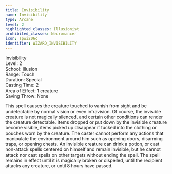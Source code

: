 ```yaml
---
title: Invisibility
name: Invisibility
type: Arcane
level: 2
highlighted_classes: Illusionist
prohibited_classes: Necromancer
icon: spwi206c
identifier: WIZARD_INVISIBILITY
---
```

Invisibility  
Level: 2  
School: Illusion  
Range: Touch  
Duration: Special  
Casting Time: 2  
Area of Effect: 1 creature  
Saving Throw: None  
  
This spell causes the creature touched to vanish from sight and be undetectable by normal vision or even infravision. Of course, the invisible creature is not magically silenced, and certain other conditions can render the creature detectable. Items dropped or put down by the invisible creature become visible, items picked up disappear if tucked into the clothing or pouches worn by the creature. The caster cannot perform any actions that manipulate the environment around him such as opening doors, disarming traps, or opening chests. An invisible creature can drink a potion, or cast non-attack spells centered on himself and remain invisible, but he cannot attack nor cast spells on other targets without ending the spell. The spell remains in effect until it is magically broken or dispelled, until the recipient attacks any creature, or until 8 hours have passed.  
